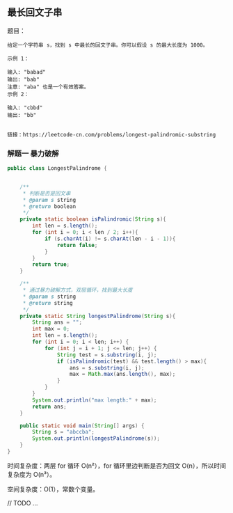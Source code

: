 ## 最长回文子串

题目：

    给定一个字符串 s，找到 s 中最长的回文子串。你可以假设 s 的最大长度为 1000。
    
    示例 1：
    
    输入: "babad"
    输出: "bab"
    注意: "aba" 也是一个有效答案。
    示例 2：
    
    输入: "cbbd"
    输出: "bb"
    

    链接：https://leetcode-cn.com/problems/longest-palindromic-substring



### 解题一  暴力破解


```java
public class LongestPalindrome {


    /**
     * 判断是否是回文串
     * @param s string
     * @return boolean
     */
    private static boolean isPalindromic(String s){
        int len = s.length();
        for (int i = 0; i < len / 2; i++){
            if (s.charAt(i) != s.charAt(len - i - 1)){
                return false;
            }
        }
        return true;
    }

    /**
     * 通过暴力破解方式，双层循环，找到最大长度
     * @param s string
     * @return string
     */
    private static String longestPalindrome(String s){
        String ans = "";
        int max = 0;
        int len = s.length();
        for (int i = 0; i < len; i++) {
            for (int j = i + 1; j <= len; j++) {
                String test = s.substring(i, j);
                if (isPalindromic(test) && test.length() > max){
                    ans = s.substring(i, j);
                    max = Math.max(ans.length(), max);
                }
            }
        }
        System.out.println("max length:" + max);
        return ans;
    }

    public static void main(String[] args) {
        String s = "abccba";
        System.out.println(longestPalindrome(s));
    }
}
```

时间复杂度：两层 for 循环 O(n²），for 循环里边判断是否为回文 O(n），所以时间复杂度为 O(n³）。

空间复杂度：O(1），常数个变量。



// TODO ...


